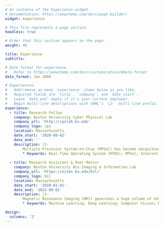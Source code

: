 ```yaml
---
# An instance of the Experience widget.
# Documentation: https://wowchemy.com/docs/page-builder/
widget: experience

# This file represents a page section.
headless: true

# Order that this section appears on the page.
weight: 40

title: Experience
subtitle:

# Date format for experience
#   Refer to https://wowchemy.com/docs/customization/#date-format
date_format: Jan 2006

# Experiences.
#   Add/remove as many `experience` items below as you like.
#   Required fields are `title`, `company`, and `date_start`.
#   Leave `date_end` empty if it's your current employer.
#   Begin multi-line descriptions with YAML's `|2-` multi-line prefix.
experience:
  - title: Research Fellow
    company: Boston University Cyber Physical Lab
    company_url: 'http://cpslab.bu.edu'
    company_logo: cps
    location: Massachusetts
    date_start: '2020-09-02'
    date_end: ''
    description: |2-
        Multiple Processor System-on-Chip (MPSoC) has become ubiquitous. Albeit powerful, the complex interaction between various components pose a threat to tasks that require strict timeliness behaviors (a.k.a hard real-time tasks). The timeliness has to be met to prevent distrastrous consequences. For example, the deployment of the safety air bag on cars has to be just in time. Too late or too early would invalid such systems. In fact, hard real-time tasks exist for many industries, automotive, avionic, home appliances, medical, telecommunication, aerospace and military applications. Our vision is to develop a system capable of being self-aware of the time progress of running applications, so that regulation strategies can be effective applied dynamically, to truly unleash the power of modern computing platforms. 
        * Keywords: Real-Time Operating System (RTOS); MPSoC; Internet of Things (IoT)
        
  - title: Research Assistant & Peer Mentor
    company: Boston University Bio-Imaging & Information Lab
    company_url: 'https://sites.bu.edu/bil/'
    company_logo: bil
    location: Massachusetts
    date_start: '2020-01-01'
    date_end: '2022-09-01'
    description: |2-
        Magnetic Resonance Imaging (MRI) generates a huge volume of data reflecting brain structure. I worked closely with the research group, and developed various machine learning frameworks to analyze the data. I also mentored other undergraduates who take an interest in both machine learning and brain imaging. 
        * keywords: Machine Learning; Deep Learning; Computer Vision; Data Science; Optimization; MRI; Brain Imaging

design:
  columns: '2'
---
```

